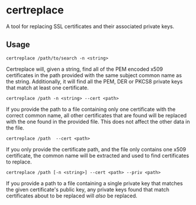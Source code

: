 # certreplace

A tool for replacing SSL certificates and their associated private keys.

## Usage

`certreplace /path/to/search -n <string>`

Certreplace will, given a string, find all of the PEM encoded x509 certificates in the path provided
with the same subject common name as the string. 
Additionally, it will find all the PEM, DER or PKCS8 private keys that match at least one certificate.

`certreplace /path -n <string> --cert <path>`

If you provide the path to a file containing only one certificate with the correct common name,
all other certificates that are found will be replaced with the one found in the provided file.
This does not affect the other data in the file.

`certreplace /path  --cert <path>`

If you only provide the certificate path, and the file only contains one x509 certificate,
the common name will be extracted and used to find certificates to replace.

`certreplace /path [-n <string>] --cert <path> --priv <path>`

If you provide a path to a file containing a single private key 
that matches the given certificate's public key, any private keys found that match
certificates about to be replaced will *also* be replaced.
